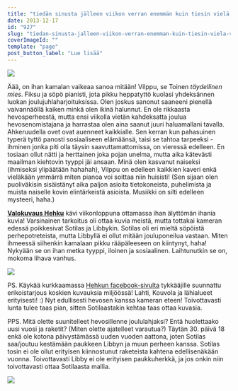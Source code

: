 ```yaml
---
title: "tiedän sinusta jälleen viikon verran enemmän kuin tiesin vielä viikko sitten."
date: 2013-12-17
id: "927"
slug: "tiedan-sinusta-jalleen-viikon-verran-enemman-kuin-tiesin-viela-viikko-sitten"
coverImageId: ""
template: "page"
post_button_label: "Lue lisää"
---
```


[![](/images/s%C3%B6p%C3%B6%C3%B6%C3%B6.png)](http://4.bp.blogspot.com/-Yt-U-WlwbIU/Uq9QupDJyyI/AAAAAAAAHm8/DUMr0pbp4zQ/s1600/s%C3%B6p%C3%B6%C3%B6%C3%B6.png)

Äää, on ihan kamalan vaikeaa sanoa mitään! Vilppu, se Toinen _täydellinen mies_. Fiksu ja söpö pianisti, jota pikku heppatyttö kuolasi yhdeksännen luokan joulujuhlaharjoituksissa. Olen joskus sanonut saaneeni pienellä vaivannäöllä kaiken minkä olen ikinä halunnut. En ole rikkaasta hevosperheestä, mutta ensi viikolla vietän kahdeksatta joulua hevosenomistajana ja harrastaa olen aina saanut juuri haluamallani tavalla. Ahkeruudella ovet ovat auenneet kaikkialle. Sen kerran kun pahasuinen typerä tyttö panosti sosiaaliseen elämäänsä, taisi se tahtoa tarpeeksi - ihminen jonka piti olla täysin saavuttamattomissa, on vieressä edelleen. En tosiaan ollut nätti ja herttainen joka pojan unelma, mutta aika kätevästi maailman kiehtovin tyyppi jäi ansaan. Minä olen kasvanut naiseksi (ihmiseksi ylipäätään hahahah), Vilppu on edelleen kaikkien kaveri enkä vieläkään ymmärrä miten pianoa voi soittaa niin huisisti! (Sen sijaan olen puoliväkisin sisäistänyt aika paljon asioita tietokoneista, puhelimista ja muista naiselle kovin elintärkeistä asioista. Musiikki on silti edelleen mysteeri, haha.)

**[Valokuvaus Hehku](http://valokuvaushehku.fi/)** kävi viikonloppuna ottamassa ihan älyttömän ihania kuvia! Varsinainen tarkoitus oli ottaa kuvia meistä, mutta tottakai kameran edessä poikkesivat Sotilas ja Libbykin. Sotilas oli eri mieltä söpöistä perhepotreteista, mutta Libbyllä ei ollut mitään jouluponeilua vastaan. Miten ihmeessä siihenkin kamalaan pikku rääpäleeseen on kiintynyt, haha! Nykyään se on ihan metka tyyppi, iloinen ja sosiaalinen. Laihtunutkin se on, mokoma lihava vanhus.

[![](/images/Ilove-my-pony-maisa-notext.png)](http://1.bp.blogspot.com/-2eL10B0Nlxs/UrClt8muIPI/AAAAAAAAHnU/HA7keSJMptM/s1600/Ilove-my-pony-maisa-notext.png)

PS. Käykää kurkkaamassa [Hehkun facebook-sivulta](https://www.facebook.com/pages/Valokuvaus-Hehku/1410696549159479?fref=ts) tykkääjille suunnattu erikoistarjous koskien kuvauksia miljöössä! Lahti, Kouvola ja lähialueet erityisesti! :) Nyt edullisesti hevosen kanssa kameran eteen! Toivottavasti lunta tulee taas pian, sitten Sotilaastakin kehtaa taas ottaa kuvasia.

PPS. Mitä olette suunitelleet hevosillenne joululahjaksi? Entä huolettaako uusi vuosi ja raketit? (Miten olette ajatelleet varautua?) Täytän 30. päivä 18 enkä ole kotona päivystämässä uuden vuoden aattona, joten Sotilas saa/joutuu kestämään paukkeen Libbyn ja muun perheen kanssa. Sotilas tosin ei ole ollut erityisen kiinnostunut raketeista kahtena edellisenäkään vuonna. Toivottavasti Libby ei ole erityisen paukkuherkkä, ja jos onkin niin toivottavasti ottaa Sotilaasta mallia.

[![](/images/ak_uusi.png)](http://3.bp.blogspot.com/-6_uFKHrfvyA/UrCrhPdVeHI/AAAAAAAAHnk/BokOoHBr6oE/s1600/ak_uusi.png)
